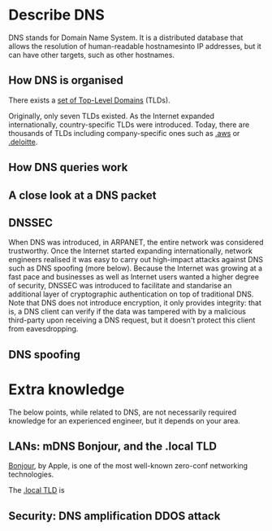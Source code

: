 # Describe DNS

DNS stands for Domain Name System. It is a distributed database that allows the resolution of human-readable hostnamesinto IP addresses, but it can have other targets, such as other hostnames.

## How DNS is organised

There exists a [set of Top-Level Domains](https://en.wikipedia.org/wiki/List_of_Internet_top-level_domains) (TLDs).

Originally, only seven TLDs existed. As the Internet expanded internationally, country-specific TLDs were introduced. Today, there are thousands of TLDs including company-specific ones such as [.aws](https://nic.aws) or [.deloitte](https://home.deloitte).

## How DNS queries work

## A close look at a DNS packet

## DNSSEC

When DNS was introduced, in ARPANET, the entire network was considered trustworthy. Once the Internet started expanding internationally, network engineers realised it was easy to carry out high-impact attacks against DNS such as DNS spoofing (more below). Because the Internet was growing at a fast pace and businesses as well as Internet users wanted a higher degree of security, DNSSEC was introduced to facilitate and standarise an additional layer of cryptographic authentication on top of traditional DNS. Note that DNS does not introduce encryption, it only provides integrity: that is, a DNS client can verify if the data was tampered with by a malicious third-party upon receiving a DNS request, but it doesn't protect this client from eavesdropping.

## DNS spoofing

# Extra knowledge

The below points, while related to DNS, are not necessarily required knowledge for an experienced engineer, but it depends on your area.

## LANs: mDNS Bonjour, and the .local TLD

[Bonjour](https://en.wikipedia.org/wiki/Bonjour_(software)), by Apple, is one of the most well-known zero-conf networking technologies.

The [.local TLD](https://en.wikipedia.org/wiki/.local) is 

## Security: DNS amplification DDOS attack

